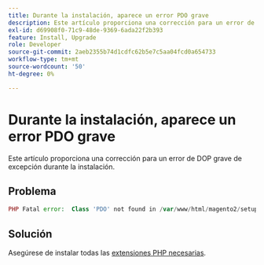 ```yaml
---
title: Durante la instalación, aparece un error PDO grave
description: Este artículo proporciona una corrección para un error de DOP grave de excepción durante la instalación.
exl-id: d69908f0-71c9-48de-9369-6ada22f2b393
feature: Install, Upgrade
role: Developer
source-git-commit: 2aeb2355b74d1cdfc62b5e7c5aa04fcd0a654733
workflow-type: tm+mt
source-wordcount: '50'
ht-degree: 0%

---
```


# Durante la instalación, aparece un error PDO grave

Este artículo proporciona una corrección para un error de DOP grave de excepción durante la instalación.

## Problema

```php
PHP Fatal error:  Class 'PDO' not found in /var/www/html/magento2/setup/module/Magento/Setup/src/Module/Setup/ConnectionFactory.php on line 44
```

## Solución

Asegúrese de instalar todas las [extensiones PHP necesarias](https://experienceleague.adobe.com/es/docs/commerce-operations/installation-guide/prerequisites/php-settings).
